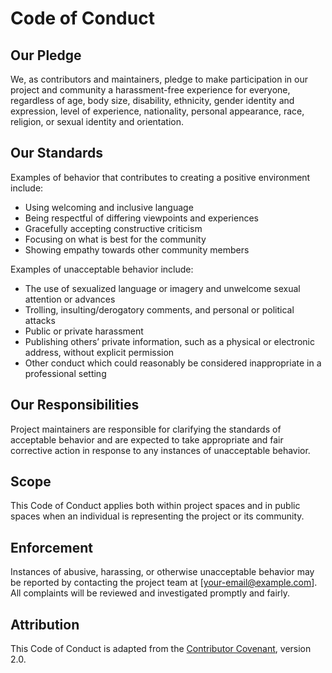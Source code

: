 # Code of Conduct

## Our Pledge
We, as contributors and maintainers, pledge to make participation in our project and community a harassment-free experience for everyone, regardless of age, body size, disability, ethnicity, gender identity and expression, level of experience, nationality, personal appearance, race, religion, or sexual identity and orientation.

## Our Standards
Examples of behavior that contributes to creating a positive environment include:
- Using welcoming and inclusive language
- Being respectful of differing viewpoints and experiences
- Gracefully accepting constructive criticism
- Focusing on what is best for the community
- Showing empathy towards other community members

Examples of unacceptable behavior include:
- The use of sexualized language or imagery and unwelcome sexual attention or advances
- Trolling, insulting/derogatory comments, and personal or political attacks
- Public or private harassment
- Publishing others’ private information, such as a physical or electronic address, without explicit permission
- Other conduct which could reasonably be considered inappropriate in a professional setting

## Our Responsibilities
Project maintainers are responsible for clarifying the standards of acceptable behavior and are expected to take appropriate and fair corrective action in response to any instances of unacceptable behavior.

## Scope
This Code of Conduct applies both within project spaces and in public spaces when an individual is representing the project or its community.

## Enforcement
Instances of abusive, harassing, or otherwise unacceptable behavior may be reported by contacting the project team at [your-email@example.com]. All complaints will be reviewed and investigated promptly and fairly.

## Attribution
This Code of Conduct is adapted from the [Contributor Covenant](https://www.contributor-covenant.org), version 2.0.
